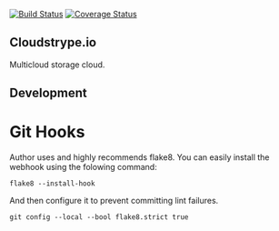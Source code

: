 [![Build Status](https://travis-ci.org/btimby/cloudstrype.svg?branch=master)](https://travis-ci.org/btimby/cloudstrype)
[![Coverage Status](https://coveralls.io/repos/github/btimby/cloudstrype/badge.svg?branch=master)](https://coveralls.io/github/btimby/cloudstrype?branch=master)

Cloudstrype.io
--------------

Multicloud storage cloud.

Development
-----------

Git Hooks
=========

Author uses and highly recommends flake8. You can easily install the webhook using
the folowing command:

    flake8 --install-hook

And then configure it to prevent committing lint failures.

    git config --local --bool flake8.strict true

